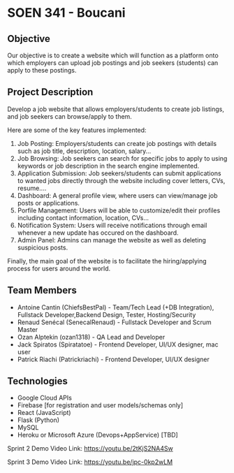 # SOEN 341 - Boucani 

## Objective
Our objective is to create a website which will function as a platform onto which employers can upload job postings and job seekers (students) can apply to these postings.

## Project Description

Develop a job website that allows employers/students to create job listings, and job seekers can browse/apply to them. 

Here are some of the key features implemented:
1. Job Posting: Employers/students can create job postings with details such as job title, description, location, salary...
2. Job Browsing: Job seekers can search for specific jobs to apply to using keywords or job description in the search engine implemented.
3. Application Submission: Job seekers/students can submit applications to wanted jobs directly through the website including cover letters, CVs, resume....
4. Dashboard: A general profile view, where users can view/manage job posts or applications.
5. Porfile Management: Users will be able to customize/edit their profiles including contact information, location, CVs...
6. Notification System: Users will receive notifications through email whenever a new update has occured on the dashboard.
7. Admin Panel: Admins can manage the website as well as deleting suspicious posts.

Finally, the main goal of the website is to facilitate the hiring/applying process for users around the world. 

## Team Members
* Antoine Cantin (ChiefsBestPal) - Team/Tech Lead (+DB Integration), Fullstack Developer,Backend Design, Tester, Hosting/Security
* Renaud Senécal (SenecalRenaud) - Fullstack Developer and Scrum Master
* Ozan Alptekin (ozan1318) - QA Lead and Developer
* Jack Spiratos (Spiratatoe) - Frontend Developer, UI/UX designer, mac user 
* Patrick Riachi (Patrickriachi) - Frontend Developer, UI/UX designer

## Technologies

* Google Cloud APIs
* Firebase [for registration and user models/schemas only]
* React (JavaScript)
* Flask (Python)
* MySQL
* Heroku or Microsoft Azure (Devops+AppService) [TBD]

Sprint 2 Demo Video Link: https://youtu.be/2tKjS2NA4Sw

Sprint 3 Demo Video Link: https://youtu.be/jpc-0kp2wLM
